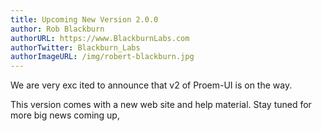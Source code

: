 ```yaml
---
title: Upcoming New Version 2.0.0
author: Rob Blackburn
authorURL: https://www.BlackburnLabs.com
authorTwitter: Blackburn_Labs
authorImageURL: /img/robert-blackburn.jpg
---
```


We are very exc ited to announce that v2 of Proem-UI is on the way. 

This version comes with a new web site and help material. Stay tuned for more big news coming up,
